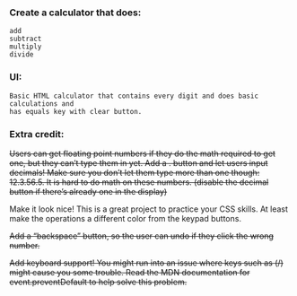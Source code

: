 ### Create a calculator that does: 
	add
	subtract
	multiply
	divide
### UI:
	Basic HTML calculator that contains every digit and does basic calculations and
	has equals key with clear button.
### Extra credit:
~~Users can get floating point numbers if they do the math required to get one, but they can’t type them in yet. Add a . button and let users input decimals! Make sure you don’t let them type more than one though: 12.3.56.5. It is hard to do math on these numbers. (disable the decimal button if there’s already one in the display)~~

Make it look nice! This is a great project to practice your CSS skills. At least make the operations a different color from the keypad buttons.

~~Add a “backspace” button, so the user can undo if they click the wrong number.~~

~~Add keyboard support! You might run into an issue where keys such as (/) might cause you some trouble. Read the MDN documentation for event.preventDefault to help solve this problem.~~
